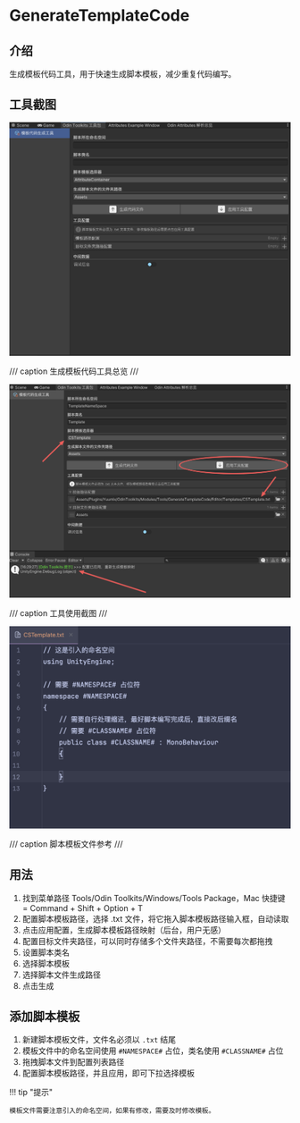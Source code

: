 # GenerateTemplateCode

## 介绍

生成模板代码工具，用于快速生成脚本模板，减少重复代码编写。

## 工具截图

![生成模板代码工具总览截图](../../imgs/GenerateTemplateCode_Overview.png)

/// caption
生成模板代码工具总览
///

![工具使用截图](../../imgs/GenerateTemplateCode_Use.png)

/// caption
工具使用截图
///

![模板截图](../../imgs/GenerateTemplateCode_Template.png)

/// caption
脚本模板文件参考
///

## 用法

1. 找到菜单路径 Tools/Odin Toolkits/Windows/Tools Package，Mac 快捷键 = Command + Shift + Option + T
2. 配置脚本模板路径，选择 .txt 文件，将它拖入脚本模板路径输入框，自动读取
3. 点击应用配置，生成脚本模板路径映射（后台，用户无感）
4. 配置目标文件夹路径，可以同时存储多个文件夹路径，不需要每次都拖拽
5. 设置脚本类名
6. 选择脚本模板
7. 选择脚本文件生成路径
8. 点击生成

## 添加脚本模板

1. 新建脚本模板文件，文件名必须以 `.txt` 结尾
2. 模板文件中的命名空间使用 `#NAMESPACE#` 占位，类名使用 `#CLASSNAME#` 占位
3. 拖拽脚本文件到配置列表路径
4. 配置脚本模板路径，并且应用，即可下拉选择模板

!!! tip "提示"

    模板文件需要注意引入的命名空间，如果有修改，需要及时修改模板。


